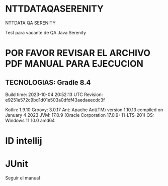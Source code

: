 # NTTDATAQASERENITY
NTTDATA QA SERENITY

Test para vacante de QA Java Serenity 

# POR FAVOR REVISAR EL ARCHIVO PDF MANUAL PARA EJECUCION

TECNOLOGIAS:
Gradle 8.4
------------------------------------------------------------

Build time:   2023-10-04 20:52:13 UTC
Revision:     e9251e572c9bd1d01e503a0dfdf43aedaeecdc3f

Kotlin:       1.9.10
Groovy:       3.0.17
Ant:          Apache Ant(TM) version 1.10.13 compiled on January 4 2023
JVM:          17.0.9 (Oracle Corporation 17.0.9+11-LTS-201)
OS:           Windows 11 10.0 amd64

# ID intellij
# JUnit
Seguir el manual
